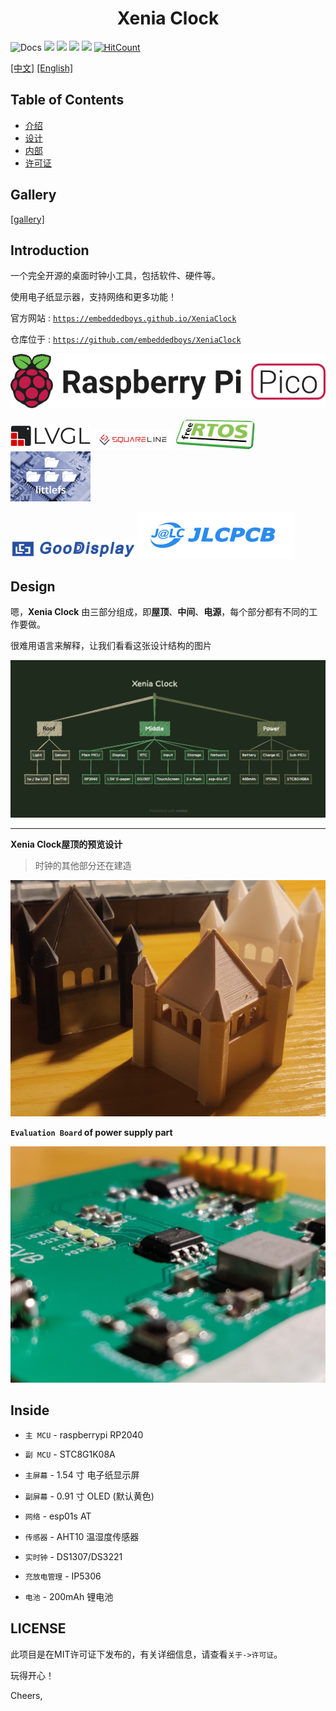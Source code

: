 <h1 align="center">
    <span>Xenia Clock</span>
</h1>

<!-- <div style="text-align: center;">

<a href="https://iotahydrae.github.io/XeniaClock/">![Docs](https://img.shields.io/badge/docs-iotahydrae.github.io%2FXeniaClock%2F-green)</a> <a>![](https://img.shields.io/github/license/iotahydrae/xeniaclock)</a> <a>![](https://img.shields.io/github/forks/IotaHydrae/XeniaClock)</a> <a>![](https://img.shields.io/github/stars/iotahydrae/XeniaClock)</a> <a>![](https://img.shields.io/github/last-commit/iotahydrae/XeniaClock)</a> <a>  [![HitCount](https://hits.dwyl.com/IotaHydrae/XeniaClock.svg?style=flat-square)](http://hits.dwyl.com/IotaHydrae/XeniaClock)</a>

</div> -->

![Docs](https://img.shields.io/badge/docs-iotahydrae.github.io%2FXeniaClock%2F-green) ![](https://img.shields.io/github/license/iotahydrae/xeniaclock) ![](https://img.shields.io/github/forks/IotaHydrae/XeniaClock) ![](https://img.shields.io/github/stars/iotahydrae/XeniaClock) ![](https://img.shields.io/github/last-commit/iotahydrae/XeniaClock) [![HitCount](https://hits.dwyl.com/IotaHydrae/XeniaClock.svg?style=flat-square)](http://hits.dwyl.com/IotaHydrae/XeniaClock)


[[中文]](README.md) [[English]](README.en.md)

Table of Contents
------------------

- [介绍](#Introduction)
- [设计](#Design)
- [内部](#Inside)
- [许可证](#License)

Gallery
------------------
[[gallery]](gallery.md)

Introduction
------------------

一个完全开源的桌面时钟小工具，包括软件、硬件等。

使用电子纸显示器，支持网络和更多功能！

官方网站 : [`https://embeddedboys.github.io/XeniaClock`](https://embeddedboys.github.io/XeniaClock)

仓库位于 : [`https://github.com/embeddedboys/XeniaClock`](https://github.com/embeddedboys/XeniaClock)


![pico](assets/raspberry-pi-pico.svg)

![lvgl](assets/logo_lvgl.png) ![squareline studio](assets/logo_squareline.png) ![FreeRTOS](assets/logo_freertos.jpg) ![littleFS](assets/logo_littlefs.jpg)

![GooDisplay](assets/logo_goodisplay.jpg) ![JLC](assets/logo_jlc.png)

Design
------------------

嗯，**Xenia Clock** 由三部分组成，即**屋顶**、**中间**、**电源**，每个部分都有不同的工作要做。

很难用语言来解释，让我们看看这张设计结构的图片

![DesignStructure](assets/XeniaClock.png)

-----------------------

**Xenia Clock屋顶的预览设计**
> 时钟的其他部分还在建造

![roof](assets/roof.jpg)

**`Evaluation Board` of power supply part**

![power supply board](assets/power_supply_board.jpg)

Inside
------------------
* `主 MCU`  - raspberrypi RP2040

* `副 MCU`   - STC8G1K08A

* `主屏幕`    - 1.54 寸 电子纸显示屏

* `副屏幕`    - 0.91 寸 OLED (默认黄色)

* `网络`      - esp01s AT

* `传感器`    - AHT10 温湿度传感器

* `实时钟`    - DS1307/DS3221

* `充放电管理` - IP5306

* `电池`      - 200mAh 锂电池


LICENSE
------------------

此项目是在MIT许可证下发布的，有关详细信息，请查看`关于->许可证`。

玩得开心！

Cheers,
